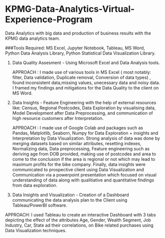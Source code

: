 # KPMG-Data-Analytics-Virtual-Experience-Program
Data Analytics with big data and production of business results with the KPMG data analytics team.

###Tools Required: MS Excel, Jupyter Notebook, Tableau, MS Word, Python Data Analysis Library, Python Statistical Data Visualization Library.

1) Data Quality Assesment - Using Microsoft Excel and Data Analysis tools.

   APPROACH : I made use of various tools in MS Excel ( most notably: filter, Data validation, Duplicate removal, Conversion of data types) , found inconsistent data,missing values, unecessary data and noisy data. I framed my findings and mitigations for the Data Quality to the client on MS Word.
2) Data Insights - Feature Engineering with the help of external resources like: Census, Regional Postcodes, Data Exploration by visualising data, Model Development after Data Preprocessing, and communication of high resource customers after Interpretation.

   APPROACH : I made use of Google Colab and packages such as Pandas, Matplotlib, Seaborn, Numpy for Data Exploration + insights and Interpretation by Data Visualization. Strong                  analysis of data was done by merging datasets based on similar attributes, resetting indexes, Normalizing data, Data preprocessing, Feature engineering such as
             deriving age from DOB provided, making use of postcodes and area to come to the conclusion if the area is regional or not which may lead to maximum profits for the bike
             company. 
             Finally, data insights were communicated to prospective client using Data Visualization and Communication via a powerpoint presentation which focused on visual
             understanding of data along with qualitiative and quantitative findings from data exploration.
3) Data Insights and Visualization - Creation of a Dashboard communicating the data analysis plan to the Client using Tableau/PowerBI software.

APPROACH: I used Tableau to create an interactive Dashboard with 3 tabs depicting the effect of the attributes Age, Gender, Wealth Segment, Job Industry, Car, State ad their correlations, on Bike related purchases using Data Visualization techniques. 

